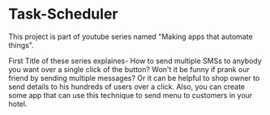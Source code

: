# Task-Scheduler

This project is part of youtube series named "Making apps that automate things".

First Title of these series explaines- How to send multiple SMSs to anybody you want over a single click of the button? Won't it be funny if prank our friend by sending multiple messages? Or it can be helpful to shop owner to send details to his hundreds of users over a click. Also, you can create some app that can use this technique to send menu to customers in your hotel.
